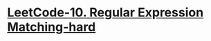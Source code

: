 # [LeetCode-10. Regular Expression Matching-hard](https://leetcode.cn/problems/regular-expression-matching/)



